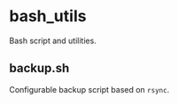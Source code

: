 bash_utils
==========

Bash script and utilities.

backup.sh
---------

Configurable backup script based on `rsync`. 
